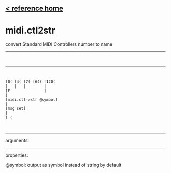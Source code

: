 [< reference home](index.html)
---

# midi.ctl2str


convert Standard MIDI Controllers number to name

---

<br>


---


```


[0( [4( [7( [64( [120(
|   |   |   |    |
[F               ]
|
[midi.ctl->str @symbol]
|
[msg set]
|
[ (

            
```

---
arguments:


---
properties:

@symbol: output as symbol instead of string by
            default<br>

